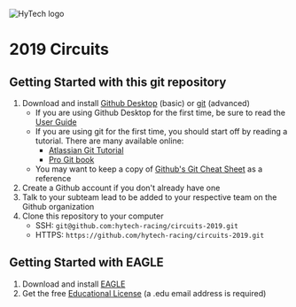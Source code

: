 ![HyTech logo](https://hytechracing.gatech.edu/images/hytech_logo_small.png)

# 2019 Circuits

## Getting Started with this git repository
1. Download and install [Github Desktop](https://desktop.github.com/) (basic) or [git](https://git-scm.com/book/en/v2/Getting-Started-Installing-Git) (advanced)
    * If you are using Github Desktop for the first time, be sure to read the [User Guide](https://help.github.com/desktop/guides/)
    * If you are using git for the first time, you should start off by reading a tutorial. There are many available online:
        * [Atlassian Git Tutorial](https://www.atlassian.com/git/tutorials/)
        * [Pro Git book](https://git-scm.com/book/en/v2)
    * You may want to keep a copy of [Github's Git Cheat Sheet](https://services.github.com/kit/downloads/github-git-cheat-sheet.pdf) as a reference
2. Create a Github account if you don't already have one
3. Talk to your subteam lead to be added to your respective team on the Github organization
4. Clone this repository to your computer
    * SSH: `git@github.com:hytech-racing/circuits-2019.git`
    * HTTPS: `https://github.com/hytech-racing/circuits-2019.git`

## Getting Started with EAGLE
1. Download and install [EAGLE](https://www.autodesk.com/products/eagle/overview)
2. Get the free [Educational License](https://www.autodesk.com/education/free-software/eagle) (a .edu email address is required)
